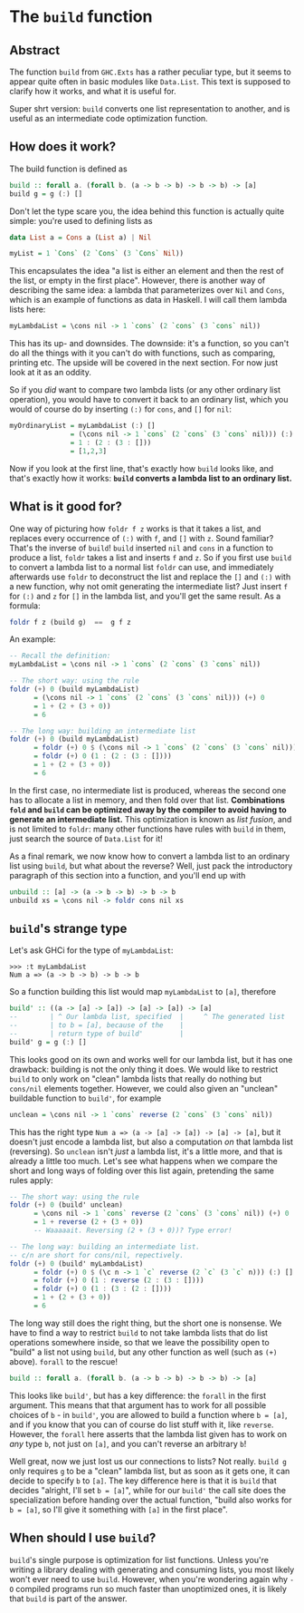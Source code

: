 The `build` function
==========================


Abstract
--------

The function `build` from `GHC.Exts` has a rather peculiar type, but it seems
to appear quite often in basic modules like `Data.List`. This text is supposed
to clarify how it works, and what it is useful for.

Super shrt version: `build` converts one list representation to another, and is
useful as an intermediate code optimization function.



How does it work?
-----------------

The build function is defined as

```haskell
build :: forall a. (forall b. (a -> b -> b) -> b -> b) -> [a]
build g = g (:) []
```

Don't let the type scare you, the idea behind this function is actually quite
simple: you're used to defining lists as

```haskell
data List a = Cons a (List a) | Nil

myList = 1 `Cons` (2 `Cons` (3 `Cons` Nil))
```

This encapsulates the idea "a list is either an element and then the rest of
the list, or empty in the first place". However, there is another way of
describing the same idea: a lambda that parameterizes over `Nil` and `Cons`,
which is an example of functions as data in Haskell. I will call them lambda
lists here:

```haskell
myLambdaList = \cons nil -> 1 `cons` (2 `cons` (3 `cons` nil))
```

This has its up- and downsides. The downside: it's a function, so you can't do
all the things with it you can't do with functions, such as comparing, printing
etc. The upside will be covered in the next section. For now just look at it as
an oddity.

So if you *did* want to compare two lambda lists (or any other ordinary list
operation), you would have to convert it back to an ordinary list, which you
would of course do by inserting `(:)` for `cons`, and `[]` for `nil`:

```haskell
myOrdinaryList = myLambdaList (:) []
               = (\cons nil -> 1 `cons` (2 `cons` (3 `cons` nil))) (:) []
               = 1 : (2 : (3 : []))
               = [1,2,3]
```

Now if you look at the first line, that's exactly how `build` looks like, and
that's exactly how it works: **`build` converts a lambda list to an ordinary
list.**



What is it good for?
--------------------

One way of picturing how `foldr f z` works is that it takes a list, and
replaces every occurrence of `(:)` with `f`, and `[]` with `z`. Sound familiar?
That's the inverse of `build`! `build` inserted `nil` and `cons` in a function
to produce a list, `foldr` takes a list and inserts `f` and `z`. So if you
first use `build` to convert a lambda list to a normal list `foldr` can use,
and immediately afterwards use `foldr` to deconstruct the list and replace the
`[]` and `(:)` with a new function, why not omit generating the intermediate
list? Just insert `f` for `(:)` and `z` for `[]` in the lambda list, and you'll
get the same result. As a formula:

```haskell
foldr f z (build g)  ==  g f z
```

An example:

```haskell
-- Recall the definition:
myLambdaList = \cons nil -> 1 `cons` (2 `cons` (3 `cons` nil))

-- The short way: using the rule
foldr (+) 0 (build myLambdaList)
      = (\cons nil -> 1 `cons` (2 `cons` (3 `cons` nil))) (+) 0
      = 1 + (2 + (3 + 0))
      = 6

-- The long way: building an intermediate list
foldr (+) 0 (build myLambdaList)
      = foldr (+) 0 $ (\cons nil -> 1 `cons` (2 `cons` (3 `cons` nil))) (:) []
      = foldr (+) 0 (1 : (2 : (3 : [])))
      = 1 + (2 + (3 + 0))
      = 6
```
In the first case, no intermediate list is produced, whereas the second one has
to allocate a list in memory, and then fold over that list. **Combinations
`fold` and `build` can be optimized away by the compiler to avoid having to
generate an intermediate list.** This optimization is known as *list fusion*,
and is not limited to `foldr`: many other functions have rules with `build` in
them, just search the source of `Data.List` for it!

As a final remark, we now know how to convert a lambda list to an ordinary list
using `build`, but what about the reverse? Well, just pack the introductory
paragraph of this section into a function, and you'll end up with

```haskell
unbuild :: [a] -> (a -> b -> b) -> b -> b
unbuild xs = \cons nil -> foldr cons nil xs
```





`build`'s strange type
----------------------

Let's ask GHCi for the type of `myLambdaList`:

```text
>>> :t myLambdaList
Num a => (a -> b -> b) -> b -> b
```

So a function building this list would map `myLambdaList` to `[a]`, therefore

```haskell
build' :: ((a -> [a] -> [a]) -> [a] -> [a]) -> [a]
--        | ^ Our lambda list, specified  |     ^ The generated list
--        | to b = [a], because of the    |
--        | return type of build'         |
build' g = g (:) []
```

This looks good on its own and works well for our lambda list, but it has one
drawback: building is not the only thing it does. We would like to restrict
`build` to only work on "clean" lambda lists that really do nothing but
`cons/nil` elements together. However, we could also given an "unclean"
buildable function to `build'`, for example

```haskell
unclean = \cons nil -> 1 `cons` reverse (2 `cons` (3 `cons` nil))
```

This has the right type `Num a => (a -> [a] -> [a]) -> [a] -> [a]`, but it
doesn't just encode a lambda list, but also a computation *on* that lambda list
(reversing). So `unclean` isn't *just* a lambda list, it's a little more, and
that is already a little too much. Let's see what happens when we compare the
short and long ways of folding over this list again, pretending the same rules
apply:

```haskell
-- The short way: using the rule
foldr (+) 0 (build' unclean)
      = \cons nil -> 1 `cons` reverse (2 `cons` (3 `cons` nil)) (+) 0
      = 1 + reverse (2 + (3 + 0))
      -- Waaaaait. Reversing (2 + (3 + 0))? Type error!

-- The long way: building an intermediate list.
-- c/n are short for cons/nil, repectively.
foldr (+) 0 (build' myLambdaList)
      = foldr (+) 0 $ (\c n -> 1 `c` reverse (2 `c` (3 `c` n))) (:) []
      = foldr (+) 0 (1 : reverse (2 : (3 : [])))
      = foldr (+) 0 (1 : (3 : (2 : [])))
      = 1 + (2 + (3 + 0))
      = 6
```

The long way still does the right thing, but the short one is nonsense. We have
to find a way to restrict `build` to not take lambda lists that do list
operations somewhere inside, so that we leave the possibility open to "build" a
list not using `build`, but any other function as well (such as `(+)` above).
`forall` to the rescue!

```haskell
build :: forall a. (forall b. (a -> b -> b) -> b -> b) -> [a]
```

This looks like `build'`, but has a key difference: the `forall` in the first
argument. This means that that argument has to work for all possible choices of
`b` - in `build'`, you are allowed to build a function where `b = [a]`, and if
you know that you can of course do list stuff with it, like `reverse`. However,
the `forall` here asserts that the lambda list given has to work on *any* type
`b`, not just on `[a]`, and you can't reverse an arbitrary `b`!

Well great, now we just lost us our connections to lists? Not really. `build g`
only requires `g` to be a "clean" lambda list, but as soon as it gets one, it
can decide to specify `b` to `[a]`. The key difference here is that it is
`build` that decides "alright, I'll set `b = [a]`", while for our `build'` the
call site does the specialization before handing over the actual function,
"build also works for `b = [a]`, so I'll give it something with `[a]` in the
first place".


When should I use `build`?
--------------------------

`build`'s single purpose is optimization for list functions. Unless you're
writing a library dealing with generating and consuming lists, you most likely
won't ever need to use `build`. However, when you're wondering again why `-O`
compiled programs run so much faster than unoptimized ones, it is likely that
`build` is part of the answer.